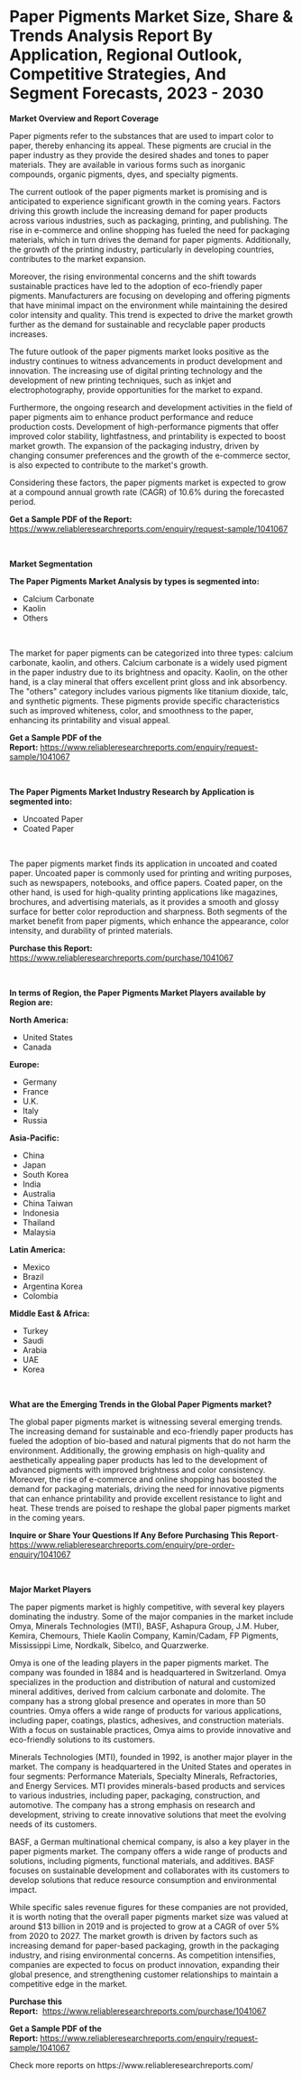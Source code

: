<p><h1>Paper Pigments Market Size, Share & Trends Analysis Report By Application, Regional Outlook, Competitive Strategies, And Segment Forecasts, 2023 - 2030</h1></p><p><strong>Market Overview and Report Coverage</strong></p>
<p><p>Paper pigments refer to the substances that are used to impart color to paper, thereby enhancing its appeal. These pigments are crucial in the paper industry as they provide the desired shades and tones to paper materials. They are available in various forms such as inorganic compounds, organic pigments, dyes, and specialty pigments.</p><p>The current outlook of the paper pigments market is promising and is anticipated to experience significant growth in the coming years. Factors driving this growth include the increasing demand for paper products across various industries, such as packaging, printing, and publishing. The rise in e-commerce and online shopping has fueled the need for packaging materials, which in turn drives the demand for paper pigments. Additionally, the growth of the printing industry, particularly in developing countries, contributes to the market expansion.</p><p>Moreover, the rising environmental concerns and the shift towards sustainable practices have led to the adoption of eco-friendly paper pigments. Manufacturers are focusing on developing and offering pigments that have minimal impact on the environment while maintaining the desired color intensity and quality. This trend is expected to drive the market growth further as the demand for sustainable and recyclable paper products increases.</p><p>The future outlook of the paper pigments market looks positive as the industry continues to witness advancements in product development and innovation. The increasing use of digital printing technology and the development of new printing techniques, such as inkjet and electrophotography, provide opportunities for the market to expand.</p><p>Furthermore, the ongoing research and development activities in the field of paper pigments aim to enhance product performance and reduce production costs. Development of high-performance pigments that offer improved color stability, lightfastness, and printability is expected to boost market growth. The expansion of the packaging industry, driven by changing consumer preferences and the growth of the e-commerce sector, is also expected to contribute to the market's growth.</p><p>Considering these factors, the paper pigments market is expected to grow at a compound annual growth rate (CAGR) of 10.6% during the forecasted period.</p></p>
<p><strong>Get a Sample PDF of the Report:</strong> <a href="https://www.reliableresearchreports.com/enquiry/request-sample/1041067">https://www.reliableresearchreports.com/enquiry/request-sample/1041067</a></p>
<p>&nbsp;</p>
<p><strong>Market Segmentation</strong></p>
<p><strong>The Paper Pigments Market Analysis by types is segmented into:</strong></p>
<p><ul><li>Calcium Carbonate</li><li>Kaolin</li><li>Others</li></ul></p>
<p>&nbsp;</p>
<p><p>The market for paper pigments can be categorized into three types: calcium carbonate, kaolin, and others. Calcium carbonate is a widely used pigment in the paper industry due to its brightness and opacity. Kaolin, on the other hand, is a clay mineral that offers excellent print gloss and ink absorbency. The "others" category includes various pigments like titanium dioxide, talc, and synthetic pigments. These pigments provide specific characteristics such as improved whiteness, color, and smoothness to the paper, enhancing its printability and visual appeal.</p></p>
<p><strong>Get a Sample PDF of the Report:</strong>&nbsp;<a href="https://www.reliableresearchreports.com/enquiry/request-sample/1041067">https://www.reliableresearchreports.com/enquiry/request-sample/1041067</a></p>
<p>&nbsp;</p>
<p><strong>The Paper Pigments Market Industry Research by Application is segmented into:</strong></p>
<p><ul><li>Uncoated Paper</li><li>Coated Paper</li></ul></p>
<p>&nbsp;</p>
<p><p>The paper pigments market finds its application in uncoated and coated paper. Uncoated paper is commonly used for printing and writing purposes, such as newspapers, notebooks, and office papers. Coated paper, on the other hand, is used for high-quality printing applications like magazines, brochures, and advertising materials, as it provides a smooth and glossy surface for better color reproduction and sharpness. Both segments of the market benefit from paper pigments, which enhance the appearance, color intensity, and durability of printed materials.</p></p>
<p><strong>Purchase this Report:</strong>&nbsp; <a href="https://www.reliableresearchreports.com/purchase/1041067">https://www.reliableresearchreports.com/purchase/1041067</a></p>
<p>&nbsp;</p>
<p><strong>In terms of Region, the Paper Pigments Market Players available by Region are:</strong></p>
<p>
    <p> <strong> North America: </strong>
        <ul>
            <li>United States</li>
            <li>Canada</li>
        </ul>
        </p> 
    <p> <strong> Europe: </strong>
        <ul>
            <li>Germany</li>
            <li>France</li>
            <li>U.K.</li>
            <li>Italy</li>
            <li>Russia</li>
        </ul>
        </p> 
    <p> <strong> Asia-Pacific: </strong>
        <ul>
            <li>China</li>
            <li>Japan</li>
            <li>South Korea</li>
            <li>India</li>
            <li>Australia</li>
            <li>China Taiwan</li>
            <li>Indonesia</li>
            <li>Thailand</li>
            <li>Malaysia</li>
        </ul>
        </p> 
    <p> <strong> Latin America: </strong>
        <ul>
            <li>Mexico</li>
            <li>Brazil</li>
            <li>Argentina Korea</li>
            <li>Colombia</li>
        </ul>
        </p> 
    <p> <strong> Middle East & Africa: </strong>
        <ul>
            <li>Turkey</li>
            <li>Saudi</li>
            <li>Arabia</li>
            <li>UAE</li>
            <li>Korea</li>
        </ul>
    </p>
    </p>
<p>&nbsp;</p>
<p><strong>What are the Emerging Trends in the Global Paper Pigments market?</strong></p>
<p><p>The global paper pigments market is witnessing several emerging trends. The increasing demand for sustainable and eco-friendly paper products has fueled the adoption of bio-based and natural pigments that do not harm the environment. Additionally, the growing emphasis on high-quality and aesthetically appealing paper products has led to the development of advanced pigments with improved brightness and color consistency. Moreover, the rise of e-commerce and online shopping has boosted the demand for packaging materials, driving the need for innovative pigments that can enhance printability and provide excellent resistance to light and heat. These trends are poised to reshape the global paper pigments market in the coming years.</p></p>
<p><strong>Inquire or Share Your Questions If Any Before Purchasing This Report</strong>- <a href="https://www.reliableresearchreports.com/enquiry/pre-order-enquiry/1041067">https://www.reliableresearchreports.com/enquiry/pre-order-enquiry/1041067</a></p>
<p>&nbsp;</p>
<p><strong>Major Market Players</strong></p>
<p><p>The paper pigments market is highly competitive, with several key players dominating the industry. Some of the major companies in the market include Omya, Minerals Technologies (MTI), BASF, Ashapura Group, J.M. Huber, Kemira, Chemours, Thiele Kaolin Company, Kamin/Cadam, FP Pigments, Mississippi Lime, Nordkalk, Sibelco, and Quarzwerke.</p><p>Omya is one of the leading players in the paper pigments market. The company was founded in 1884 and is headquartered in Switzerland. Omya specializes in the production and distribution of natural and customized mineral additives, derived from calcium carbonate and dolomite. The company has a strong global presence and operates in more than 50 countries. Omya offers a wide range of products for various applications, including paper, coatings, plastics, adhesives, and construction materials. With a focus on sustainable practices, Omya aims to provide innovative and eco-friendly solutions to its customers.</p><p>Minerals Technologies (MTI), founded in 1992, is another major player in the market. The company is headquartered in the United States and operates in four segments: Performance Materials, Specialty Minerals, Refractories, and Energy Services. MTI provides minerals-based products and services to various industries, including paper, packaging, construction, and automotive. The company has a strong emphasis on research and development, striving to create innovative solutions that meet the evolving needs of its customers.</p><p>BASF, a German multinational chemical company, is also a key player in the paper pigments market. The company offers a wide range of products and solutions, including pigments, functional materials, and additives. BASF focuses on sustainable development and collaborates with its customers to develop solutions that reduce resource consumption and environmental impact.</p><p>While specific sales revenue figures for these companies are not provided, it is worth noting that the overall paper pigments market size was valued at around $13 billion in 2019 and is projected to grow at a CAGR of over 5% from 2020 to 2027. The market growth is driven by factors such as increasing demand for paper-based packaging, growth in the packaging industry, and rising environmental concerns. As competition intensifies, companies are expected to focus on product innovation, expanding their global presence, and strengthening customer relationships to maintain a competitive edge in the market.</p></p>
<p><strong>Purchase this Report:</strong>&nbsp;&nbsp;<a href="https://www.reliableresearchreports.com/purchase/1041067">https://www.reliableresearchreports.com/purchase/1041067</a></p>
<p></p>
<p><strong>Get a Sample PDF of the Report:</strong>&nbsp;<a href="https://www.reliableresearchreports.com/enquiry/request-sample/1041067">https://www.reliableresearchreports.com/enquiry/request-sample/1041067</a></p>
<p>Check more reports on https://www.reliableresearchreports.com/</p>